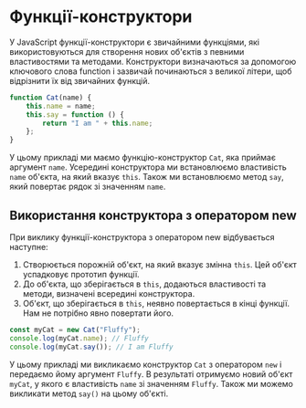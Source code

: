 # Функції-конструктори

У JavaScript функції-конструктори є звичайними функціями, які використовуються для створення нових об'єктів з певними властивостями та методами. Конструктори визначаються за допомогою ключового слова function і зазвичай починаються з великої літери, щоб відрізнити їх від звичайних функцій.

```js
function Cat(name) {
    this.name = name;
    this.say = function () {
        return "I am " + this.name;
    };
}
```

У цьому прикладі ми маємо функцію-конструктор `Cat`, яка приймає аргумент `name`. Усередині конструктора ми встановлюємо властивість `name` об'єкта, на який вказує `this`. Також ми встановлюємо метод `say`, який повертає рядок зі значенням `name`.

## Використання конструктора з оператором new

При виклику функції-конструктора з оператором new відбувається наступне:

1. Створюється порожній об'єкт, на який вказує змінна `this`. Цей об'єкт успадковує прототип функції.
2. До об'єкта, що зберігається в `this`, додаються властивості та методи, визначені всередині конструктора.
3. Об'єкт, що зберігається в `this`, неявно повертається в кінці функції. Нам не потрібно явно повертати його.

```js
const myCat = new Cat("Fluffy");
console.log(myCat.name); // Fluffy
console.log(myCat.say()); // I am Fluffy
```

У цьому прикладі ми викликаємо конструктор `Cat` з оператором `new` і передаємо йому аргумент `Fluffy`. В результаті отримуємо новий об'єкт `myCat`, у якого є властивість `name` зі значенням `Fluffy`. Також ми можемо викликати метод `say()` на цьому об'єкті.
